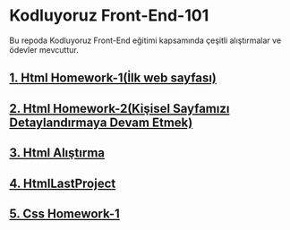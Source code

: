 # Kodluyoruz Front-End-101
Bu repoda Kodluyoruz Front-End eğitimi kapsamında çeşitli alıştırmalar ve ödevler mevcuttur.


## <a href="https://github.com/serkanozsoz/KodluyoruzFrontEnd/tree/master/HtmlHomework1">1. Html Homework-1(İlk web sayfası)</a>
## <a href="https://github.com/serkanozsoz/KodluyoruzFrontEnd/tree/master/HtmlHomework2">2. Html Homework-2(Kişisel Sayfamızı Detaylandırmaya Devam Etmek)</a>
## <a href="https://github.com/serkanozsoz/KodluyoruzFrontEnd/tree/master/Practices">3. Html Alıştırma</a>
## <a href="https://github.com/serkanozsoz/KodluyoruzFrontEnd/tree/master/HtmlLastProject">4. HtmlLastProject</a>
## <a href="https://github.com/serkanozsoz/KodluyoruzFrontEnd/tree/master/CssHomework1">5. Css Homework-1</a>


